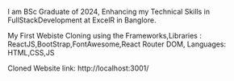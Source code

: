 I am BSc Graduate of 2024,
Enhancing my Technical Skills in FullStackDevelopment at ExcelR in Banglore.

My First Webiste Cloning using the Frameworks,Libraries : ReactJS,BootStrap,FontAwesome,React Router DOM,
Languages: HTML,CSS,JS


Cloned Website link:
http://localhost:3001/
